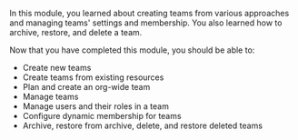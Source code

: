 In this module, you learned about creating teams from various approaches and managing teams' settings and membership. You also learned how to archive, restore, and delete a team. 

Now that you have completed this module, you should be able to:

- Create new teams
- Create teams from existing resources
- Plan and create an org-wide team
- Manage teams
- Manage users and their roles in a team
- Configure dynamic membership for teams
- Archive, restore from archive, delete, and restore deleted teams



 